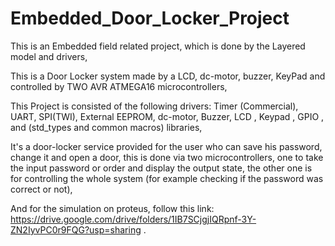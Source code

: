 # Embedded_Door_Locker_Project
This is an Embedded field related project, which is done by the Layered model and drivers,

This is a Door Locker system made by a LCD, dc-motor, buzzer, KeyPad and controlled by TWO AVR ATMEGA16 microcontrollers,

This Project is consisted of the following drivers: Timer (Commercial), UART, SPI(TWI), External EEPROM, dc-motor, Buzzer, LCD , Keypad , GPIO , and (std_types and common macros) libraries,

It's a door-locker service provided for the user who can save his password, change it and open a door, this is done via two microcontrollers, one to take the input password or order and display the output state, the other one is for controlling the whole system (for example checking if the password was correct or not),

And for the simulation on proteus, follow this link: https://drive.google.com/drive/folders/1IB7SCjgjIQRpnf-3Y-ZN2IyvPC0r9FQG?usp=sharing .
